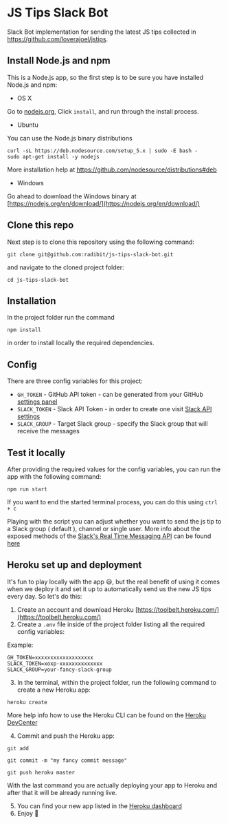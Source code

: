 # JS Tips Slack Bot

Slack Bot implementation for sending the latest JS tips collected in https://github.com/loverajoel/jstips.


## Install Node.js and npm

This is a Node.js app, so the first step is to be sure you have installed Node.js and npm:

- OS X 

Go to [nodejs.org](nodejs.org), Click `install`, and run through the install process. 

- Ubuntu 

You can use the  Node.js binary distributions

```
curl -sL https://deb.nodesource.com/setup_5.x | sudo -E bash -
sudo apt-get install -y nodejs
```

More installation help at https://github.com/nodesource/distributions#deb

- Windows

Go ahead to download the Windows binary at [https://nodejs.org/en/download/](https://nodejs.org/en/download/)


## Clone this repo

Next step is to clone this repository using the following command:

```
git clone git@github.com:radibit/js-tips-slack-bot.git
```

and navigate to the cloned project folder:

```
cd js-tips-slack-bot
```


## Installation

In the project folder run the command

```
npm install
```

in order to install locally the required dependencies.


## Config

There are three config variables for this project:
- `GH_TOKEN` - GitHub API token - can be generated from your GitHub [settings panel](https://github.com/settings/tokens)
- `SLACK_TOKEN` - Slack API Token - in order to create one visit [Slack API settings](https://api.slack.com/web)
- `SLACK_GROUP` - Target Slack group - specify the Slack group that will receive the messages


## Test it locally

After providing the required values for the config variables, you can run the app with the following command:

```
npm run start
```

If you want to end the started terminal process, you can do this using `ctrl + c`

Playing with the script you can adjust whether you want to send the js tip to a Slack group ( default ), channel or single user. More info about the exposed methods of the [Slack's Real Time Messaging API](https://api.slack.com/rtm) can be found [here](https://github.com/mishk0/slack-bot-api#methods)



## Heroku set up and deployment

It's fun to play locally with the app :smiley:, but the real benefit of using it comes when we deploy it and set it up to automatically send us the new JS tips every day. So let's do this:

1. Create an account and download Heroku [https://toolbelt.heroku.com/](https://toolbelt.heroku.com/)
2. Create a `.env` file inside of the project folder listing all the required config variables:

Example:

```
GH_TOKEN=xxxxxxxxxxxxxxxxxxx
SLACK_TOKEN=xoxp-xxxxxxxxxxxxxx
SLACK_GROUP=your-fancy-slack-group

```

3. In the terminal, within the project folder, run the following command to create a new Heroku app:

```
heroku create
```

More help info how to use the Heroku CLI can be found on the [Heroku DevCenter](https://devcenter.heroku.com/categories/command-line)  

4. Commit and push the Heroku app:

```
git add

git commit -m "my fancy commit message"

git push heroku master
```

With the last command you are actually deploying your app to Heroku and after that it will be already running live.

5. You can find your new app listed in the [Heroku dashboard](https://dashboard.heroku.com/apps)
6. Enjoy :tada:
